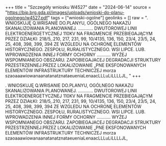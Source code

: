 +++
title = "Szczegóły wniosku W4527"
date = "2024-06-14"
source = "https://bip.brg.gda.pl/images/uploads/wnioski-do-planu-ogolnego/w4527.pdf"
tags = ["wnioski-ogolne"]
geolinks = []
raw = ". WNIOSKUJĘ Q.WRISANIE DO.PLANYU, OGÓLNEGO NAKAZU SKANALIZOWANIA PLANOWANEJ. ............ DWUTOROWEJ LINII ELEKTROENERGETYCZNEJ 110KV NA FRAGMENCIE PRZEBIEGAJĄCYM PRZEZ DZIAŁKI: 218/5,.210, 217, 231, 99, 10/4135, 136, 150, 23/4, 23/5, 24, 25, 408, 398, 399, 394 ZE WZGLEDU NA OCHRONĘ ELEMENTÓW HISTORYCZNEGO. ZESPOŁU, RURALISTYCZNEGO. WSI LIPCE. LUB. WPROWADZENIA INNEJ FORMY OCHORNY ........... WYŻEJ WSPOMNIANEGO OBSZARU. ZAPOBIEGAJACEJ DEGRADACJI STRUKTURY PRZESTRZENNEJ.PRZEZ LOKALIZOWANIE „PNE EKSFONOWANYCH ELEMENTÓW INFRASTRUKTURY TECHNICZEJ morza szaoaaawiowanaanatanatznataeueniaLenaacLLLuLiLLLLJL, "
+++

. WNIOSKUJĘ Q.WRISANIE DO.PLANYU, OGÓLNEGO NAKAZU SKANALIZOWANIA PLANOWANEJ. ............
DWUTOROWEJ LINII ELEKTROENERGETYCZNEJ 110KV NA FRAGMENCIE PRZEBIEGAJĄCYM PRZEZ DZIAŁKI:
218/5,.210, 217, 231, 99, 10/4135, 136, 150, 23/4, 23/5, 24, 25, 408, 398, 399, 394 ZE WZGLEDU NA OCHRONĘ ELEMENTÓW
HISTORYCZNEGO. ZESPOŁU, RURALISTYCZNEGO. WSI LIPCE. LUB. WPROWADZENIA INNEJ FORMY OCHORNY ...........
WYŻEJ WSPOMNIANEGO OBSZARU. ZAPOBIEGAJACEJ DEGRADACJI STRUKTURY PRZESTRZENNEJ.PRZEZ LOKALIZOWANIE
„PNE EKSFONOWANYCH ELEMENTÓW INFRASTRUKTURY TECHNICZEJ morza szaoaaawiowanaanatanatznataeueniaLenaacLLLuLiLLLLJL,




